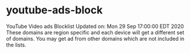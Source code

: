 # youtube-ads-block
YouTube Video ads Blocklist
Updated on: Mon 29 Sep 17:00:00 EDT 2020
These domains are region specific and each device will get a different set of domains. You may get ad from other domains which are not included in the lists.
